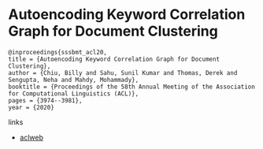 # Autoencoding Keyword Correlation Graph for Document Clustering

```
@inproceedings{sssbmt_acl20,
title = {Autoencoding Keyword Correlation Graph for Document Clustering},
author = {Chiu, Billy and Sahu, Sunil Kumar and Thomas, Derek and Sengupta, Neha and Mahdy, Mohammady},
booktitle = {Proceedings of the 58th Annual Meeting of the Association for Computational Linguistics (ACL)},
pages = {3974--3981},
year = {2020}
```

links
- [aclweb](https://www.aclweb.org/anthology/2020.acl-main.366/)
